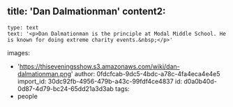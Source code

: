 title: 'Dan Dalmationman'
content2:
  -
    type: text
    text: '<p>Dan Dalmationman is the principle at Modal Middle School. He is known for doing extreme charity events.&nbsp;</p>'
images:
  - 'https://thiseveningsshow.s3.amazonaws.com/wiki/dan-dalmationman.png'
author: 0fdcfcab-9dc5-4bdc-a78c-4fa4eca4e4e5
import_id: 30dc92fb-4956-479b-a43c-99fdf4ce4837
id: d0a0b40d-0d87-4d79-bc24-65dd21a3d3ab
tags:
  - people
